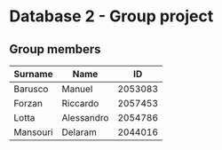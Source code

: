 # Database 2 - Group project #

## Group members
| Surname      | Name          | ID            |
| ------------ | ------------- | ------------- |
| Barusco      | Manuel        | 2053083       |
| Forzan       | Riccardo      | 2057453       |
| Lotta        | Alessandro    | 2054786       |
| Mansouri     | Delaram       | 2044016       |

